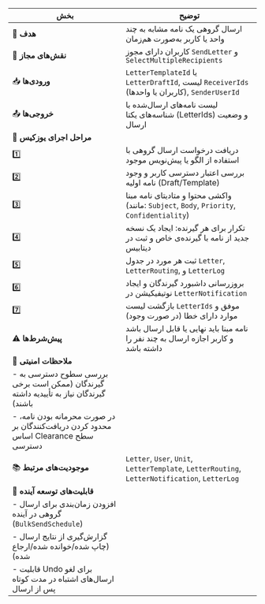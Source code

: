 

|بخش|توضیح|
|---|---|
|🎯 **هدف**|ارسال گروهی یک نامه مشابه به چند واحد یا کاربر به‌صورت هم‌زمان|
|👤 **نقش‌های مجاز**|کاربران دارای مجوز `SendLetter` و `SelectMultipleRecipients`|
|📥 **ورودی‌ها**|`LetterTemplateId` یا `LetterDraftId`, لیست `ReceiverIds` (کاربران یا واحدها), `SenderUserId`|
|📤 **خروجی‌ها**|لیست نامه‌های ارسال‌شده با شناسه‌های یکتا (LetterIds) و وضعیت ارسال|
|🔄 **مراحل اجرای یوزکیس**||
|1️⃣|دریافت درخواست ارسال گروهی با استفاده از الگو یا پیش‌نویس موجود|
|2️⃣|بررسی اعتبار دسترسی کاربر و وجود نامه اولیه (Draft/Template)|
|3️⃣|واکشی محتوا و متادیتای نامه مبنا (مانند: `Subject`, `Body`, `Priority`, `Confidentiality`)|
|4️⃣|تکرار برای هر گیرنده: ایجاد یک نسخه جدید از نامه با گیرنده‌ی خاص و ثبت در دیتابیس|
|5️⃣|ثبت هر مورد در جدول `Letter`, `LetterRouting`, و `LetterLog`|
|6️⃣|بروزرسانی داشبورد گیرندگان و ایجاد نوتیفیکیشن در `LetterNotification`|
|7️⃣|بازگشت لیست `LetterIds` موفق و موارد دارای خطا (در صورت وجود)|
|⚠️ **پیش‌شرط‌ها**|نامه مبنا باید نهایی یا قابل ارسال باشد و کاربر اجازه ارسال به چند نفر را داشته باشد|
|🔐 **ملاحظات امنیتی**||
|- بررسی سطوح دسترسی به گیرندگان (ممکن است برخی گیرندگان نیاز به تأییدیه داشته باشند)||
|- در صورت محرمانه بودن نامه، محدود کردن دریافت‌کنندگان بر اساس Clearance سطح دسترسی||
|📚 **موجودیت‌های مرتبط**|`Letter`, `User`, `Unit`, `LetterTemplate`, `LetterRouting`, `LetterNotification`, `LetterLog`|
|🚀 **قابلیت‌های توسعه آینده**||
|- افزودن زمان‌بندی برای ارسال گروهی در آینده (`BulkSendSchedule`)||
|- گزارش‌گیری از نتایج ارسال (چاپ شده/خوانده شده/ارجاع شده)||
|- قابلیت Undo برای لغو ارسال‌های اشتباه در مدت کوتاه پس از ارسال||